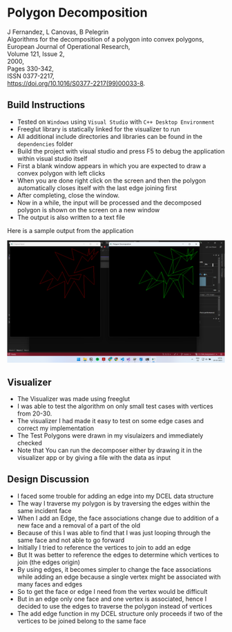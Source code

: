 # Polygon Decomposition
J Fernandez, L Canovas, B Pelegrin  
Algorithms for the decomposition of a polygon into convex polygons,  
European Journal of Operational Research,  
Volume 121, Issue 2,  
2000,  
Pages 330-342,  
ISSN 0377-2217,  
https://doi.org/10.1016/S0377-2217(99)00033-8.  

## Build Instructions
- Tested on `Windows` using `Visual Studio` with `C++ Desktop Environment`
- Freeglut library is statically linked for the visualizer to run
- All additional include directories and libraries can be found in the `dependencies` folder
- Build the project with visual studio and press F5 to debug the application within visual studio itself
- First a blank window appears in which you are expected to draw a convex polygon with left clicks
- When you are done right click on the screen and then the polygon automatically closes itself with the last edge joining first
- After completing, close the window.
- Now in a while, the input will be processed and the decomposed polygon is shown on the screen on a new window
- The output is also written to a text file

Here is a sample output from the application

![sample](Resources/sample.png)

## Visualizer
- The Visualizer was made using freeglut
- I was able to test the algorithm on only small test cases with vertices from 20-30.
- The visualizer I had made it easy to test on some edge cases and correct my implementation
- The Test Polygons were drawn in my visulaizers and immediately checked
- Note that You can run the decomposer either by drawing it in the visualizer app or by giving a file with the data as input

## Design Discussion
- I faced some trouble for adding an edge into my DCEL data structure
- The way I traverse my polygon is by traversing the edges within the same incident face
- When I add an Edge, the face associations change due to addition of a new face and a removal of a part of the old
- Because of this I was able to find that I was just looping through the same face and not able to go forward
- Initially I tried to reference the vertices to join to add an edge
- But It was better to reference the edges to determine which vertices to join (the edges origin)
- By using edges, it becomes simpler to change the face associations while adding an edge because a single vertex might be associated with many faces and edges
- So to get the face or edge I need from the vertex would be difficult
- But in an edge only one face and one vertex is associated, hence I decided to use the edges to traverse the polygon instead of vertices
- The add edge function in my DCEL structure only proceeds if two of the vertices to be joined belong to the same face
